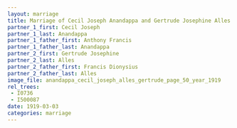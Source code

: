 ```yaml
---
layout: marriage
title: Marriage of Cecil Joseph Anandappa and Gertrude Josephine Alles
partner_1_first: Cecil Joseph
partner_1_last: Anandappa
partner_1_father_first: Anthony Francis
partner_1_father_last: Anandappa
partner_2_first: Gertrude Josephine
partner_2_last: Alles
partner_2_father_first: Francis Dionysius
partner_2_father_last: Alles
image_file: anandappa_cecil_joseph_alles_gertrude_page_50_year_1919
rel_trees:
 - I0736
 - I500087
date: 1919-03-03
categories: marriage
---
```


